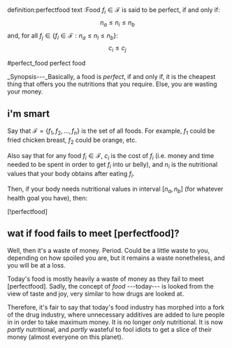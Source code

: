 definition:perfectfood
text      :Food $f_i \in \mathcal{F}$ is said to be perfect, if and only if:
            $$
                n_a \le n_i \le n_b
            $$
           and, for all $f_j \in \{f_l \in \mathcal{F} : n_a \le n_l \le n_b\}$:
            $$
            c_i \le c_j
            $$

#perfect_food perfect food

_Synopsis---_Basically, a food is _perfect_, if and only if, it is the cheapest
thing that offers you the nutritions that you require.  Else, you are wasting
your money.

## i'm smart

Say that $\mathcal{F} = \{f_1, f_2, \ldots, f_n\}$ is the set of all foods.
For example, $f_1$ could be fried chicken breast, $f_2$ could be orange, etc.

Also say that for any food $f_i \in \mathcal{F}$, $c_i$ is the cost of $f_i$
(i.e. money and time needed to be spent in order to get $f_i$ into ur belly),
and $n_i$ is the nutritional values that your body obtains after eating $f_i$.

Then, if your body needs nutritional values in interval $[n_a, n_b]$ (for
whatever health goal you have), then:

[!perfectfood]

## wat if food fails to meet [perfectfood]?

Well, then it's a waste of money.  Period.  Could be a little waste to you,
depending on how spoiled you are, but it remains a waste nonetheless, and you
will be at a loss.

Today's food is mostly heavily a waste of money as they fail to meet
[perfectfood].  Sadly, the concept of _food_ ---today--- is looked from the
view of taste and joy, very similar to how drugs are looked at.

Therefore, it's fair to say that today's food industry has morphed into a fork
of the drug industry, where unnecessary additives are added to lure people in
in order to take maximum money.  It is no longer _only_ nutritional.  It is now
_partly_ nutritional, and _partly_ wasteful to fool idiots to get a slice of
their money (almost everyone on this planet).
